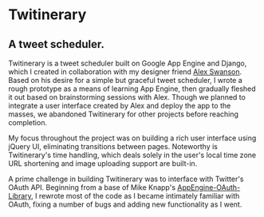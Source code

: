 Twitinerary
===========

A tweet scheduler.
------------------

Twitinerary is a tweet scheduler built on Google App Engine and Django, which I
created in collaboration with my designer friend [Alex
Swanson](http://alexswanson.net/). Based on his desire for a simple but
graceful tweet scheduler, I wrote a rough prototype as a means of learning App
Engine, then gradually fleshed it out based on brainstorming sessions with
Alex. Though we planned to integrate a user interface created by Alex and
deploy the app to the masses, we abandoned Twitinerary for other projects
before reaching completion.

My focus throughout the project was on building a rich user interface using
jQuery UI, eliminating transitions between pages. Noteworthy is Twitinerary's
time handling, which deals solely in the user's local time zone URL shortening
and image uploading support are built-in.

A prime challenge in building Twitinerary was to interface with Twitter's OAuth
API. Beginning from a base of Mike Knapp's
[AppEngine-OAuth-Library](http://github.com/mikeknapp/AppEngine-OAuth-Library/),
I rewrote most of the code as I became intimately familiar with OAuth, fixing a
number of bugs and adding new functionality as I went.
